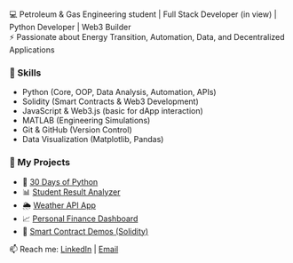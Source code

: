 💻 Petroleum & Gas Engineering student | Full Stack Developer (in view) | Python Developer | Web3 Builder  
⚡ Passionate about Energy Transition, Automation, Data, and Decentralized Applications  

### 🚀 Skills
- Python (Core, OOP, Data Analysis, Automation, APIs)
- Solidity (Smart Contracts & Web3 Development)
- JavaScript & Web3.js (basic for dApp interaction)
- MATLAB (Engineering Simulations)
- Git & GitHub (Version Control)
- Data Visualization (Matplotlib, Pandas)

### 📂 My Projects
- 🐍 [30 Days of Python](https://github.com/Pellyhu/Faruk-metaverse/30-days-python)
- 📊 [Student Result Analyzer](#)
- 🌦️ [Weather API App](#)
- 📈 [Personal Finance Dashboard](#)
- 🔗 [Smart Contract Demos (Solidity)](#)

📫 Reach me: [LinkedIn](#) | [Email](olaidegloriouschild@gmail.com)

